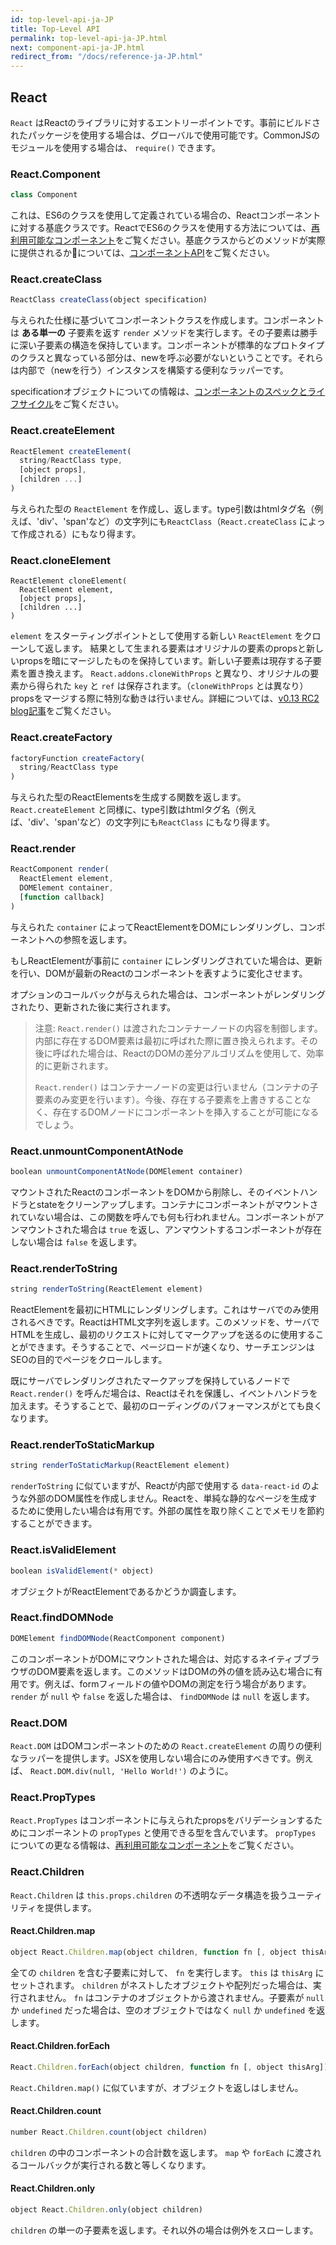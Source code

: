 ```yaml
---
id: top-level-api-ja-JP
title: Top-Level API
permalink: top-level-api-ja-JP.html
next: component-api-ja-JP.html
redirect_from: "/docs/reference-ja-JP.html"
---
```


## React

`React` はReactのライブラリに対するエントリーポイントです。事前にビルドされたパッケージを使用する場合は、グローバルで使用可能です。CommonJSのモジュールを使用する場合は、 `require()` できます。


### React.Component

```javascript
class Component
```

これは、ES6のクラスを使用して定義されている場合の、Reactコンポーネントに対する基底クラスです。ReactでES6のクラスを使用する方法については、[再利用可能なコンポーネント](/react/docs/reusable-components-ja-JP.html#es6-classes)をご覧ください。基底クラスからどのメソッドが実際に提供されるかについては、[コンポーネントAPI](/react/docs/component-api-ja-JP.html)をご覧ください。

### React.createClass

```javascript
ReactClass createClass(object specification)
```

与えられた仕様に基づいてコンポーネントクラスを作成します。コンポーネントは **ある単一の** 子要素を返す `render` メソッドを実行します。その子要素は勝手に深い子要素の構造を保持しています。コンポーネントが標準的なプロトタイプのクラスと異なっている部分は、newを呼ぶ必要がないということです。それらは内部で（newを行う）インスタンスを構築する便利なラッパーです。

specificationオブジェクトについての情報は、[コンポーネントのスペックとライフサイクル](/react/docs/component-specs-ja-JP.html)をご覧ください。

### React.createElement

```javascript
ReactElement createElement(
  string/ReactClass type,
  [object props],
  [children ...]
)
```

与えられた型の `ReactElement` を作成し、返します。type引数はhtmlタグ名（例えば、'div'、'span'など）の文字列にも`ReactClass`（`React.createClass` によって作成される）にもなり得ます。

### React.cloneElement

```
ReactElement cloneElement(
  ReactElement element,
  [object props],
  [children ...]
)
```

`element` をスターティングポイントとして使用する新しい `ReactElement` をクローンして返します。
結果として生まれる要素はオリジナルの要素のpropsと新しいpropsを暗にマージしたものを保持しています。新しい子要素は現存する子要素を置き換えます。 `React.addons.cloneWithProps` と異なり、オリジナルの要素から得られた `key` と `ref` は保存されます。（`cloneWithProps` とは異なり）propsをマージする際に特別な動きは行いません。詳細については、[v0.13 RC2 blog記事](/react/blog/2015/03/03/react-v0.13-rc2.html)をご覧ください。

### React.createFactory

```javascript
factoryFunction createFactory(
  string/ReactClass type
)
```

与えられた型のReactElementsを生成する関数を返します。 `React.createElement` と同様に、type引数はhtmlタグ名（例えば、'div'、'span'など）の文字列にも`ReactClass` にもなり得ます。

### React.render

```javascript
ReactComponent render(
  ReactElement element,
  DOMElement container,
  [function callback]
)
```

与えられた `container` によってReactElementをDOMにレンダリングし、コンポーネントへの参照を返します。

もしReactElementが事前に `container` にレンダリングされていた場合は、更新を行い、DOMが最新のReactのコンポーネントを表すように変化させます。

オプションのコールバックが与えられた場合は、コンポーネントがレンダリングされたり、更新された後に実行されます。

> 注意:
> `React.render()` は渡されたコンテナーノードの内容を制御します。内部に存在するDOM要素は最初に呼ばれた際に置き換えられます。その後に呼ばれた場合は、ReactのDOMの差分アルゴリズムを使用して、効率的に更新されます。
>
> `React.render()` はコンテナーノードの変更は行いません（コンテナの子要素のみ変更を行います）。今後、存在する子要素を上書きすることなく、存在するDOMノードにコンポーネントを挿入することが可能になるでしょう。

### React.unmountComponentAtNode

```javascript
boolean unmountComponentAtNode(DOMElement container)
```

マウントされたReactのコンポーネントをDOMから削除し、そのイベントハンドラとstateをクリーンアップします。コンテナにコンポーネントがマウントされていない場合は、この関数を呼んでも何も行われません。コンポーネントがアンマウントされた場合は `true` を返し、アンマウントするコンポーネントが存在しない場合は `false` を返します。

### React.renderToString

```javascript
string renderToString(ReactElement element)
```

ReactElementを最初にHTMLにレンダリングします。これはサーバでのみ使用されるべきです。ReactはHTML文字列を返します。このメソッドを、サーバでHTMLを生成し、最初のリクエストに対してマークアップを送るのに使用することができます。そうすることで、ページロードが速くなり、サーチエンジンはSEOの目的でページをクロールします。

既にサーバでレンダリングされたマークアップを保持しているノードで `React.render()` を呼んだ場合は、Reactはそれを保護し、イベントハンドラを加えます。そうすることで、最初のローディングのパフォーマンスがとても良くなります。

### React.renderToStaticMarkup

```javascript
string renderToStaticMarkup(ReactElement element)
```

`renderToString` に似ていますが、Reactが内部で使用する `data-react-id` のような外部のDOM属性を作成しません。Reactを、単純な静的なページを生成するために使用したい場合は有用です。外部の属性を取り除くことでメモリを節約することができます。

### React.isValidElement

```javascript
boolean isValidElement(* object)
```

オブジェクトがReactElementであるかどうか調査します。

### React.findDOMNode

```javascript
DOMElement findDOMNode(ReactComponent component)
```

このコンポーネントがDOMにマウントされた場合は、対応するネイティブブラウザのDOM要素を返します。このメソッドはDOMの外の値を読み込む場合に有用です。例えば、formフィールドの値やDOMの測定を行う場合があります。 `render` が `null` や `false` を返した場合は、 `findDOMNode` は `null` を返します。

### React.DOM

`React.DOM` はDOMコンポーネントのための `React.createElement` の周りの便利なラッパーを提供します。JSXを使用しない場合にのみ使用すべきです。例えば、 `React.DOM.div(null, 'Hello World!')` のように。

### React.PropTypes

`React.PropTypes` はコンポーネントに与えられたpropsをバリデーションするためにコンポーネントの `propTypes` と使用できる型を含んでいます。 `propTypes` についての更なる情報は、[再利用可能なコンポーネント](/react/docs/reusable-components-ja-JP.html)をご覧ください。

### React.Children

`React.Children` は `this.props.children` の不透明なデータ構造を扱うユーティリティを提供します。

#### React.Children.map

```javascript
object React.Children.map(object children, function fn [, object thisArg])
```

全ての `children` を含む子要素に対して、 `fn` を実行します。 `this` は `thisArg` にセットされます。 `children` がネストしたオブジェクトや配列だった場合は、実行されません。 `fn` はコンテナのオブジェクトから渡されません。子要素が `null` か `undefined` だった場合は、空のオブジェクトではなく `null` か `undefined` を返します。

#### React.Children.forEach

```javascript
React.Children.forEach(object children, function fn [, object thisArg])
```

`React.Children.map()` に似ていますが、オブジェクトを返しはしません。

#### React.Children.count

```javascript
number React.Children.count(object children)
```

`children` の中のコンポーネントの合計数を返します。 `map` や `forEach` に渡されるコールバックが実行される数と等しくなります。

#### React.Children.only

```javascript
object React.Children.only(object children)
```

`children` の単一の子要素を返します。それ以外の場合は例外をスローします。
